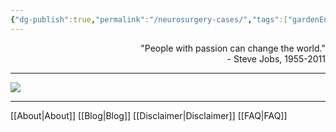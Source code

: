 ```yaml
---
{"dg-publish":true,"permalink":"/neurosurgery-cases/","tags":["gardenEntry"],"created":"2023-05-27T13:58:35.000-07:00","updated":"2023-10-17T21:50:52.944-07:00"}
---
```


<div align="right">
"People with passion can change the world."<br>
- Steve Jobs, 1955-2011
</div>

---

![](https://i.imgur.com/0W5ikj6.jpg)

---

[[About\|About]]
[[Blog\|Blog]]
[[Disclaimer\|Disclaimer]]
[[FAQ\|FAQ]]